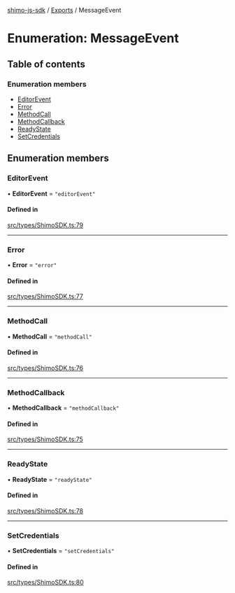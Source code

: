 [shimo-js-sdk](../README.md) / [Exports](../modules.md) / MessageEvent

# Enumeration: MessageEvent

## Table of contents

### Enumeration members

- [EditorEvent](MessageEvent.md#editorevent)
- [Error](MessageEvent.md#error)
- [MethodCall](MessageEvent.md#methodcall)
- [MethodCallback](MessageEvent.md#methodcallback)
- [ReadyState](MessageEvent.md#readystate)
- [SetCredentials](MessageEvent.md#setcredentials)

## Enumeration members

### EditorEvent

• **EditorEvent** = `"editorEvent"`

#### Defined in

[src/types/ShimoSDK.ts:79](https://github.com/shimohq/shimo-js-sdk/blob/d265a9d/src/types/ShimoSDK.ts#L79)

___

### Error

• **Error** = `"error"`

#### Defined in

[src/types/ShimoSDK.ts:77](https://github.com/shimohq/shimo-js-sdk/blob/d265a9d/src/types/ShimoSDK.ts#L77)

___

### MethodCall

• **MethodCall** = `"methodCall"`

#### Defined in

[src/types/ShimoSDK.ts:76](https://github.com/shimohq/shimo-js-sdk/blob/d265a9d/src/types/ShimoSDK.ts#L76)

___

### MethodCallback

• **MethodCallback** = `"methodCallback"`

#### Defined in

[src/types/ShimoSDK.ts:75](https://github.com/shimohq/shimo-js-sdk/blob/d265a9d/src/types/ShimoSDK.ts#L75)

___

### ReadyState

• **ReadyState** = `"readyState"`

#### Defined in

[src/types/ShimoSDK.ts:78](https://github.com/shimohq/shimo-js-sdk/blob/d265a9d/src/types/ShimoSDK.ts#L78)

___

### SetCredentials

• **SetCredentials** = `"setCredentials"`

#### Defined in

[src/types/ShimoSDK.ts:80](https://github.com/shimohq/shimo-js-sdk/blob/d265a9d/src/types/ShimoSDK.ts#L80)

